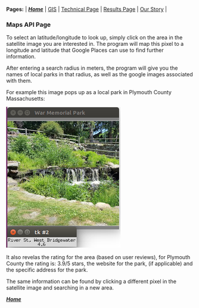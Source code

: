 **Pages:** | [***Home***](https://rickyroze.github.io/SoftDesFinalProject/) |  [GIS](https://rickyroze.github.io/SoftDesFinalProject/GIS "GIS info page") | [Technical Page](https://rickyroze.github.io/SoftDesFinalProject/TechnicalPage "Technical Page") | [Results Page](https://rickyroze.github.io/SoftDesFinalProject/ResultsPage "Results") | [Our Story](https://rickyroze.github.io/SoftDesFinalProject/OurStory "Our Story") |
### Maps API Page
To select an latitude/longitude to look up, simply click on the area in the satellite image you are interested in. The program will map this pixel to a longitude and latitude that Google Places can use to find further information.

After entering a search radius in meters, the program will give you the names of local parks in that radius, as well as the google images associated with them. 

For example this image pops up as a local park in Plymouth County Massachusetts:

![](./park.png)

It also revelas the rating for the area (based on user reviews), for Plymouth County the rating is: 3.9/5 stars, the website for the park, (if applicable) and the specific address for the park.

The same information can be found by clicking a different pixel in the satellite image and searching in a new area. 

[***Home***](https://rickyroze.github.io/SoftDesFinalProject/)

